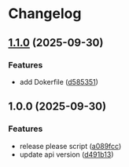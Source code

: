 # Changelog

## [1.1.0](https://github.com/NikolayProkopchuk/social/compare/v1.0.0...v1.1.0) (2025-09-30)


### Features

* add Dokerfile ([d585351](https://github.com/NikolayProkopchuk/social/commit/d5853510d2f9c2faaf4a06f9cb5113189a305c91))

## 1.0.0 (2025-09-30)


### Features

* release please script ([a089fcc](https://github.com/NikolayProkopchuk/social/commit/a089fcc925fd11e22f24f20c8c42a0eaa094319c))
* update api version ([d491b13](https://github.com/NikolayProkopchuk/social/commit/d491b13ef31cc40deceb95b935ff66941aa8327c))
